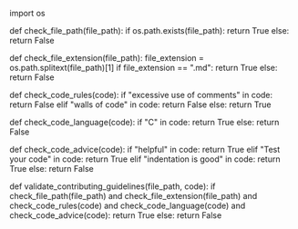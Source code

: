 import os

def check_file_path(file_path):
    if os.path.exists(file_path):
        return True
    else:
        return False

def check_file_extension(file_path):
    file_extension = os.path.splitext(file_path)[1]
    if file_extension == ".md":
        return True
    else:
        return False

def check_code_rules(code):
    if "excessive use of comments" in code:
        return False
    elif "walls of code" in code:
        return False
    else:
        return True

def check_code_language(code):
    if "C" in code:
        return True
    else:
        return False

def check_code_advice(code):
    if "helpful" in code:
        return True
    elif "Test your code" in code:
        return True
    elif "indentation is good" in code:
        return True
    else:
        return False

def validate_contributing_guidelines(file_path, code):
    if check_file_path(file_path) and check_file_extension(file_path) and check_code_rules(code) and check_code_language(code) and check_code_advice(code):
        return True
    else:
        return False